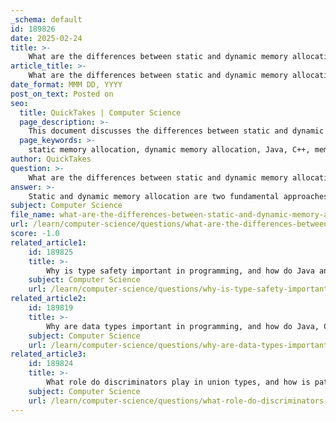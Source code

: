 ```yaml
---
_schema: default
id: 189826
date: 2025-02-24
title: >-
    What are the differences between static and dynamic memory allocation, and how are they implemented in Java and C++?
article_title: >-
    What are the differences between static and dynamic memory allocation, and how are they implemented in Java and C++?
date_format: MMM DD, YYYY
post_on_text: Posted on
seo:
  title: QuickTakes | Computer Science
  page_description: >-
    This document discusses the differences between static and dynamic memory allocation, their implementations in Java and C++, and highlights key characteristics, including memory management, garbage collection, and performance considerations.
  page_keywords: >-
    static memory allocation, dynamic memory allocation, Java, C++, memory management, compile time, runtime, stack memory, heap memory, garbage collection, new operator, delete operator, memory leaks, smart pointers, flexibility, performance
author: QuickTakes
question: >-
    What are the differences between static and dynamic memory allocation, and how are they implemented in Java and C++?
answer: >-
    Static and dynamic memory allocation are two fundamental approaches to managing memory in programming, each with distinct characteristics and implementations in languages like Java and C++.\n\n### Static Memory Allocation\n- **Definition**: Static memory allocation occurs when memory is allocated at compile time. The size of the memory is fixed and cannot change during the program's execution.\n- **Characteristics**:\n  - Memory is allocated for global variables, static variables, and constants.\n  - The lifetime of the allocated memory is the duration of the program's execution.\n  - It is efficient in terms of speed since the memory is allocated at compile time.\n\n### Dynamic Memory Allocation\n- **Definition**: Dynamic memory allocation allows memory to be allocated at runtime based on the program's needs. This is done using specific functions or operators.\n- **Characteristics**:\n  - Memory can be allocated and deallocated as needed, providing flexibility.\n  - The programmer is responsible for managing memory, which can lead to issues like memory leaks if not handled properly.\n\n### Implementation in Java\n- **Memory Management**: Java primarily uses two types of memory: Stack and Heap.\n  - **Stack Memory**: Used for storing local variables and method calls. Memory allocation in the stack is automatic and managed by the Java Virtual Machine (JVM).\n  - **Heap Memory**: Used for storing objects and dynamic data. Memory for objects is allocated using the `new` keyword, which creates an instance of a class.\n  \n  Example of dynamic memory allocation in Java:\n  ```java\n  MyClass obj = new MyClass(); // Allocates memory for an object in the heap\n  ```\n\n- **Garbage Collection**: Java has an automatic garbage collection mechanism that helps in reclaiming memory that is no longer in use, reducing the risk of memory leaks.\n\n### Implementation in C++\n- **Memory Management**: C++ allows both static and dynamic memory allocation.\n  - **Static Memory Allocation**: Similar to Java, static variables are allocated at compile time.\n  \n  Example of static allocation:\n  ```cpp\n  int arr[10]; // Allocates memory for an array of 10 integers at compile time\n  ```\n\n  - **Dynamic Memory Allocation**: C++ uses operators like `new` and `delete` for dynamic memory management.\n  \n  Example of dynamic allocation:\n  ```cpp\n  int* arr = new int[10]; // Allocates memory for an array of 10 integers in the heap\n  delete[] arr; // Deallocates the memory\n  ```\n\n- **Memory Management Issues**: C++ requires careful management of memory to avoid issues such as memory leaks and dangling pointers. Smart pointers (like `std::unique_ptr` and `std::shared_ptr`) are often used to help manage memory automatically.\n\n### Summary of Differences\n- **Flexibility**: Dynamic memory allocation is more flexible than static allocation, allowing for memory to be allocated and deallocated as needed.\n- **Management**: In Java, memory management is largely handled by the JVM with garbage collection, while in C++, the programmer must manually manage memory using `new` and `delete`.\n- **Performance**: Static memory allocation can be faster due to its compile-time allocation, while dynamic allocation may introduce overhead due to runtime management.\n\nIn conclusion, the choice between static and dynamic memory allocation depends on the specific requirements of the program, including performance considerations and the need for flexibility in memory usage.
subject: Computer Science
file_name: what-are-the-differences-between-static-and-dynamic-memory-allocation-and-how-are-they-implemented-in-java-and-c.md
url: /learn/computer-science/questions/what-are-the-differences-between-static-and-dynamic-memory-allocation-and-how-are-they-implemented-in-java-and-c
score: -1.0
related_article1:
    id: 189825
    title: >-
        Why is type safety important in programming, and how do Java and C++ support it?
    subject: Computer Science
    url: /learn/computer-science/questions/why-is-type-safety-important-in-programming-and-how-do-java-and-c-support-it
related_article2:
    id: 189819
    title: >-
        Why are data types important in programming, and how do Java, C++, and Ada support them?
    subject: Computer Science
    url: /learn/computer-science/questions/why-are-data-types-important-in-programming-and-how-do-java-c-and-ada-support-them
related_article3:
    id: 189824
    title: >-
        What role do discriminators play in union types, and how is pattern matching used in functional programming?
    subject: Computer Science
    url: /learn/computer-science/questions/what-role-do-discriminators-play-in-union-types-and-how-is-pattern-matching-used-in-functional-programming
---
```


&nbsp;